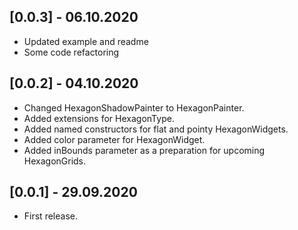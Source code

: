 ## [0.0.3] - 06.10.2020

* Updated example and readme
* Some code refactoring

## [0.0.2] - 04.10.2020

* Changed HexagonShadowPainter to HexagonPainter.
* Added extensions for HexagonType.
* Added named constructors for flat and pointy HexagonWidgets.
* Added color parameter for HexagonWidget.
* Added inBounds parameter as a preparation for upcoming HexagonGrids.

## [0.0.1] - 29.09.2020

* First release.
